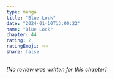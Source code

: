 ```yaml
---
type: manga
title: "Blue Lock"
date: "2024-01-10T13:00:22"
name: "Blue Lock"
chapter: 44
rating: 2
ratingEmoji: ⭐️⭐️
share: false
---
```


_[No review was written for this chapter]_
